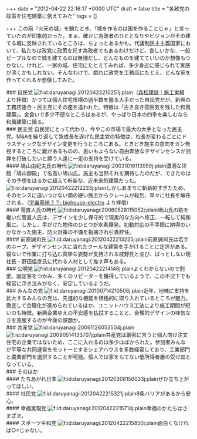 
+++
date = "2012-04-22 22:16:17 +0000 UTC"
draft = false
title = "各政党の政策を住宅建築に例えてみた"
tags = []

+++
この前『火天の城』を観たとき、「城を作るのは国を作ることじゃ」と言っていたのが印象的だった。まぁ、確かに為政者のひととなりやビジョンがその建てる城に反映されているところは、ちょっとあるかも。代議制民主主義国家において、私たちは政党に政策を託す為政者でもあるわけだけど、哀しいかな、一般ピープルなので城を建てるのは無理だし、どんなものを建てていいのか想像もつかない。けれど、一家の城、住宅にたとえてみれば、多少身近に感じられて実感が沸くかもしれない。そんなわけで、戯れに政党を工務店にたとえ、どんな家を作ってくれるか想像してみた。

<div class="section">
    ### 自民党
    <img src="http://cdn-ak.f.st-hatena.com/images/fotolife/d/daruyanagi/20120422/20120422210251.jpg" alt="f:id:daruyanagi:20120422210251j:plain" title="f:id:daruyanagi:20120422210251j:plain" class="hatena-fotolife"/>（<a href="http://www.morimatu.jp/works_y06.html">森松建設｜施工実績</a> より拝借）かつては個人住宅市場の過半数を握る大手だった自民党だが、新興の工務店連合・民主党にその座を追われた。特徴は「古き良き雰囲気を残した和風建築」。金食いで多少不便なところはあるが、やっぱり日本の四季を楽しむなら和風建築に限る。

</div>
<div class="section">
    ### 民主党
    自民党にとって代わり、今やこの市場で最大の大手となった民主党。M&amp;Aを繰り返して急成長を遂げた民主党の特徴は、社長が変わるごとにドラスティックなデザイン変更を行うところにある。ときどき施主の意向をガン無視するところに難があるものの、思いもよらない自由奔放なデザインセンスが旧弊を打破したいと願う人達に一定の支持を受けている。

<div class="section">
    #### 鳩山由紀夫氏の時代
    <img src="http://cdn-ak.f.st-hatena.com/images/fotolife/d/daruyanagi/20031016/20031016113959.jpg" alt="f:id:daruyanagi:20031016113959j:plain" title="f:id:daruyanagi:20031016113959j:plain" class="hatena-fotolife"/>瀟洒な洋館「鳩山御殿」で名高い鳩山氏。施主も当然それを期待したのだが、できたのはその予想をはるかに超えて斬新な、近未来的建築だった。<img src="http://cdn-ak.f.st-hatena.com/images/fotolife/d/daruyanagi/20120422/20120422212233.jpg" alt="f:id:daruyanagi:20120422212233j:plain" title="f:id:daruyanagi:20120422212233j:plain" class="hatena-fotolife"/>しかしあまりに斬新的すぎたため、そのセンスに追いつけない頭の硬い施主からクレームが殺到、早々に社長を解任される。（<a href="http://biohouse.cocolog-nifty.com/ourfuture/2009/01/post-0e49.html">宇宙基地？？: biohouse-electro</a> より拝借）

</div>
<div class="section">
    #### 菅直人氏の時代
    <img src="http://cdn-ak.f.st-hatena.com/images/fotolife/d/daruyanagi/20060528/20060528115052.jpg" alt="f:id:daruyanagi:20060528115052j:plain" title="f:id:daruyanagi:20060528115052j:plain" class="hatena-fotolife"/>鳩山氏の跡を継いだ菅直人氏は、デザインを少し保守的で現実的な方向へ修正、一転して純和風に。しかし、手がけた物件のひとつが水素爆発。初動対応の不手際に納得のいかなかった施主、防火対策の不備を指摘され引責辞任。

</div>
<div class="section">
    #### 前原誠司氏
    <img src="http://cdn-ak.f.st-hatena.com/images/fotolife/d/daruyanagi/20120422/20120422213225.jpg" alt="f:id:daruyanagi:20120422213225j:plain" title="f:id:daruyanagi:20120422213225j:plain" class="hatena-fotolife"/>前原誠司氏は若手のホープ。デザインセンスに溢れたクールな建築を手がけることに定評がある。寝ないで作業に打ち込む真摯な姿勢が支持される枝野氏と並び、ぱっとしない現社長・野田佳彦氏に代わる人材として推す声もある。

</div>
</div>
<div class="section">
    ### 公明党
    <img src="http://cdn-ak.f.st-hatena.com/images/fotolife/d/daruyanagi/20120422/20120422214148.jpg" alt="f:id:daruyanagi:20120422214148j:plain" title="f:id:daruyanagi:20120422214148j:plain" class="hatena-fotolife"/>よくわからないので割愛。固定客をつかみ、多くのリピーターを獲得しているようで、この不況下でも経営に浮き沈みがなく、安定しているようだ。

</div>
<div class="section">
    ### みんなの党
    <img src="http://cdn-ak.f.st-hatena.com/images/fotolife/d/daruyanagi/20100714/20100714210508.jpg" alt="f:id:daruyanagi:20100714210508j:plain" title="f:id:daruyanagi:20100714210508j:plain" class="hatena-fotolife"/>近年、地味に支持を拡大するみんなの党は、先進的な機能を積極的に取り入れているところが魅力。徹底して合理化が進められているほか、ユニットハウス工法により施工期間が短いのも特徴。新興企業ゆえの不安感を払拭することと、合理的デザインの味気なさを克服するのが今後の課題か。

</div>
<div class="section">
    ### 共産党
    <img src="http://cdn-ak.f.st-hatena.com/images/fotolife/d/daruyanagi/20061126/20061126053504.jpg" alt="f:id:daruyanagi:20061126053504j:plain" title="f:id:daruyanagi:20061126053504j:plain" class="hatena-fotolife"/><img src="http://cdn-ak.f.st-hatena.com/images/fotolife/d/daruyanagi/20090514/20090514133707.jpg" alt="f:id:daruyanagi:20090514133707j:plain" title="f:id:daruyanagi:20090514133707j:plain" class="hatena-fotolife"/>共産党は厳密に言うと個人向け注文住宅の企業ではないため、ここに入れるのは多少はばかられた。参加者みんなが平等な共同運営をモットーとするシェアハウスを多数経営しており、工業部門と農業部門を選択することが可能。個人では家をもてない低所得者層の受け皿となっている。

</div>
<div class="section">
    ### そのほか
    
<div class="section">
    #### たちあがれ日本
    <img src="http://cdn-ak.f.st-hatena.com/images/fotolife/d/daruyanagi/20120308/20120308150033.jpg" alt="f:id:daruyanagi:20120308150033j:plain" title="f:id:daruyanagi:20120308150033j:plain" class="hatena-fotolife"/>ぜひ立ち上がってほしい。

</div>
<div class="section">
    #### 社民党
    <img src="http://cdn-ak.f.st-hatena.com/images/fotolife/d/daruyanagi/20120422/20120422215321.jpg" alt="f:id:daruyanagi:20120422215321j:plain" title="f:id:daruyanagi:20120422215321j:plain" class="hatena-fotolife"/>9条バリアがあるから安心。

</div>
<div class="section">
    #### 幸福実現党
    <img src="http://cdn-ak.f.st-hatena.com/images/fotolife/d/daruyanagi/20120422/20120422215714.jpg" alt="f:id:daruyanagi:20120422215714j:plain" title="f:id:daruyanagi:20120422215714j:plain" class="hatena-fotolife"/>幸福のかたちはさまざま。

</div>
<div class="section">
    #### スポーツ平和党
    <img src="http://cdn-ak.f.st-hatena.com/images/fotolife/d/daruyanagi/20120422/20120422215850.jpg" alt="f:id:daruyanagi:20120422215850j:plain" title="f:id:daruyanagi:20120422215850j:plain" class="hatena-fotolife"/>面白くなければ○×じゃない。

</div>
</div>

